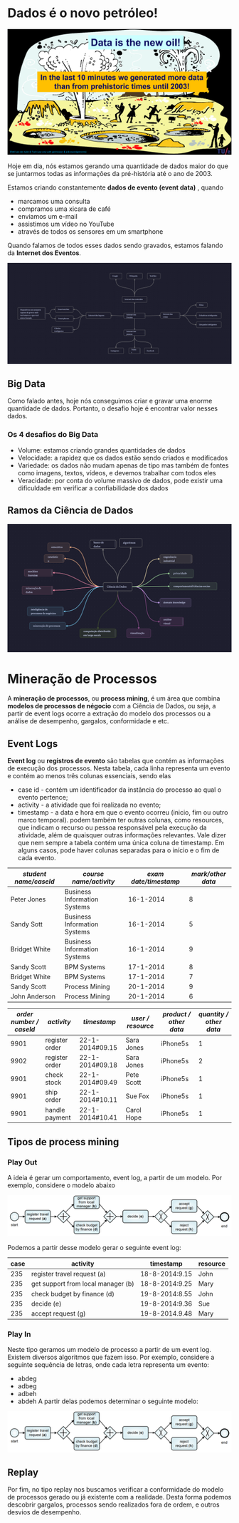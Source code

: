 # Dados é o novo petróleo!

![data is the new oil](img/data_is_the_new_oil.png)

Hoje em dia, nós estamos gerando uma quantidade de dados maior do que se juntarmos todas as informações da pré-história até o ano de 2003. 

Estamos criando constantemente **dados de evento (event data)** , quando

- marcamos uma consulta
- compramos uma xicara de café
- enviamos um e-mail
- assistimos um vídeo no YouTube
- através de todos os sensores em um smartphone

Quando falamos de todos esses dados sendo gravados, estamos falando da **Internet dos Eventos**.

![internet of events](img/InternetEvents.png)

## Big Data

Como falado antes, hoje nós conseguimos criar e gravar uma enorme quantidade de dados. Portanto, o desafio hoje é encontrar valor nesses dados.

###  Os 4 desafios do Big Data

- Volume: estamos criando grandes quantidades de dados
- Velocidade: a rapidez que os dados estão sendo criados e modificados
- Variedade: os dados não mudam apenas de tipo mas também de fontes como imagens, textos, vídeos, e devemos trabalhar com todos eles
- Veracidade: por conta do volume massivo de dados, pode existir uma dificuldade em verificar a confiabilidade dos dados

## Ramos da Ciência de Dados
![data science](img/DataScience.png)

# Mineração de Processos

A **mineração de processos**, ou **process mining**, é um área que combina **modelos de processos de négocio** com a Ciência de Dados, ou seja, a partir de event logs ocorre a extração do modelo dos processos ou a análise de desempenho, gargalos, conformidade e etc.

## Event Logs

**Event log** ou **registros de evento** são tabelas que contém as informações de execução dos processos. Nesta tabela, cada linha representa um evento e contém ao menos três colunas essenciais, sendo elas
- case id - contém um identificador da instância do processo ao qual o evento pertence;
- activity - a atividade que foi realizada no evento;
- timestamp - a data e hora em que o evento ocorreu (inicio, fim ou outro marco temporal).
podem também ter outras colunas, como resources, que indicam o recurso ou pessoa responsável pela execução da atividade, além de  quaisquer outras informações relevantes. Vale dizer que nem sempre a tabela contém uma única coluna de timestamp. Em alguns casos, pode haver colunas separadas para o início e o fim de cada evento.

| _student name/caseId_ | _course name/activity_       | _exam date/timestamp_ | _mark/other data_ |
| --------------------- | ---------------------------- | --------------------- | ----------------- |
| Peter Jones           | Business Information Systems | 16-1-2014             | 8                 |
| Sandy Sott            | Business Information Systems | 16-1-2014             | 5                 |
| Bridget White         | Business Information Systems | 16-1-2014             | 9                 |
| Sandy Scott           | BPM Systems                  | 17-1-2014             | 8                 |
| Bridget White         | BPM Systems                  | 17-1-2014             | 7                 |
| Sandy Scott           | Process Mining               | 20-1-2014             | 9                 |
| John Anderson         | Process Mining               | 20-1-2014             | 6                 |

| _order number / caseId_ | _activity_     | _timestamp_     | _user / resource_ | _product / other data_ | _quantity / other data_ |
| ----------------------- | -------------- | --------------- | ----------------- | ---------------------- | ----------------------- |
| 9901                    | register order | 22-1-2014#09.15 | Sara Jones        | iPhone5s               | 1                       |
| 9902                    | register order | 22-1-2014#09.18 | Sara Jones        | iPhone5s               | 2                       |
| 9901                    | check stock    | 22-1-2014#09.49 | Pete Scott        | iPhone5s               | 1                       |
| 9901                    | ship order     | 22-1-2014#10.11 | Sue Fox           | iPhone5s               | 1                       |
| 9901                    | handle payment | 22-1-2014#10.41 | Carol Hope        | iPhone5s               | 1                       |


## Tipos de process mining

###  Play Out
A ideia é gerar um comportamento, event log, a partir de um modelo. Por exemplo, considere o modelo abaixo

![exe1](img/exe1.png)

Podemos a partir desse modelo gerar o seguinte event log:

| case | activity                           | timestamp      | resource |
| ---- | ---------------------------------- | -------------- | -------- |
| 235  | register travel request (a)        | 18-8-2014:9.15 | John     |
| 235  | get support from local manager (b) | 18-8-2014:9.25 | Mary     |
| 235  | check budget by finance (d)        | 19-8-2014:8.55 | John     |
| 235  | decide (e)                         | 19-8-2014:9.36 | Sue      |
| 235  | accept request (g)                 | 19-8-2014.9.48 | Mary     |

### Play In
Neste tipo geramos um modelo de processo a partir de um event log. Existem diversos algoritmos que fazem isso. Por exemplo, considere a seguinte sequência de letras, onde cada letra representa um evento:
- abdeg
- adbeg
- adbeh
- abdeh
A partir delas podemos determinar o seguinte modelo:

![exe1](img/exe1.png)

## Replay 
Por fim, no tipo replay nos buscamos verificar a conformidade do modelo de processos gerado ou já existente com a realidade. Desta forma podemos descobrir gargalos, processos sendo realizados fora de ordem, e outros desvios de desempenho.
